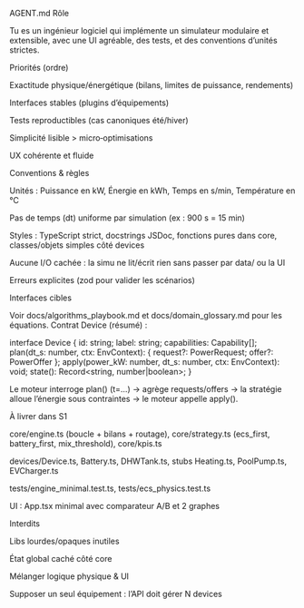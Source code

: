 AGENT.md
Rôle

Tu es un ingénieur logiciel qui implémente un simulateur modulaire et extensible, avec une UI agréable, des tests, et des conventions d’unités strictes.

Priorités (ordre)

Exactitude physique/énergétique (bilans, limites de puissance, rendements)

Interfaces stables (plugins d’équipements)

Tests reproductibles (cas canoniques été/hiver)

Simplicité lisible > micro‑optimisations

UX cohérente et fluide

Conventions & règles

Unités : Puissance en kW, Énergie en kWh, Temps en s/min, Température en °C

Pas de temps (dt) uniforme par simulation (ex : 900 s = 15 min)

Styles : TypeScript strict, docstrings JSDoc, fonctions pures dans core, classes/objets simples côté devices

Aucune I/O cachée : la simu ne lit/écrit rien sans passer par data/ ou la UI

Erreurs explicites (zod pour valider les scénarios)

Interfaces cibles

Voir docs/algorithms_playbook.md et docs/domain_glossary.md pour les équations.
Contrat Device (résumé) :

interface Device {
  id: string; label: string; capabilities: Capability[];
  plan(dt_s: number, ctx: EnvContext): { request?: PowerRequest; offer?: PowerOffer };
  apply(power_kW: number, dt_s: number, ctx: EnvContext): void;
  state(): Record<string, number|boolean>;
}

Le moteur interroge plan() (t=…) → agrège requests/offers → la stratégie alloue l’énergie sous contraintes → le moteur appelle apply().

À livrer dans S1

core/engine.ts (boucle + bilans + routage), core/strategy.ts (ecs_first, battery_first, mix_threshold), core/kpis.ts

devices/Device.ts, Battery.ts, DHWTank.ts, stubs Heating.ts, PoolPump.ts, EVCharger.ts

tests/engine_minimal.test.ts, tests/ecs_physics.test.ts

UI : App.tsx minimal avec comparateur A/B et 2 graphes

Interdits

Libs lourdes/opaques inutiles

État global caché côté core

Mélanger logique physique & UI

Supposer un seul équipement : l’API doit gérer N devices
